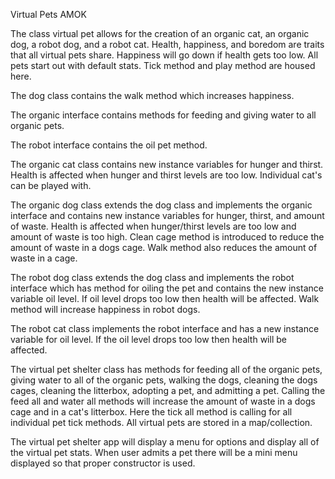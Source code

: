 Virtual Pets AMOK

The class virtual pet allows for the creation of an organic cat, 
an organic dog, a robot dog, and a robot cat. Health, happiness, and boredom are 
traits that all virtual pets share. Happiness will go down if health gets too low. 
All pets start out with default stats. Tick method and play method are housed here.

The dog class contains the walk method which increases happiness.

The organic interface contains methods for feeding and giving water to all organic pets.

The robot interface contains the oil pet method.

The organic cat class contains new instance variables for hunger and thirst. Health is affected
when hunger and thirst levels are too low. Individual cat's can be played with.

The organic dog class extends the dog class and implements the organic interface and contains new instance variables for hunger, thirst, and amount of waste. 
Health is affected when hunger/thirst levels are too low and amount of waste is too high.
Clean cage method is introduced to reduce the amount of waste in a dogs cage. 
Walk method also reduces the amount of waste in a cage.

The robot dog class extends the dog class and implements the
robot interface which has method for oiling the pet 
and contains the new instance variable oil level. If oil level drops too low then health will be affected.
Walk method will increase happiness in robot dogs.

The robot cat class implements the robot interface and has a new instance variable for oil level.
If the oil level drops too low then health will be affected.

The virtual pet shelter class has methods for feeding all of the organic pets,
giving water to all of the organic pets, walking the dogs, cleaning the dogs cages,
cleaning the litterbox, adopting a pet, and admitting a pet.
Calling the feed all and water all methods will increase the amount of waste in a dogs cage 
and in a cat's litterbox. Here the tick all method is calling for all individual pet tick methods.
All virtual pets are stored in a map/collection.

The virtual pet shelter app will display a menu for options and display all of the virtual 
pet stats. When user admits a pet there will be a mini menu displayed so that proper 
constructor is used. 



 
